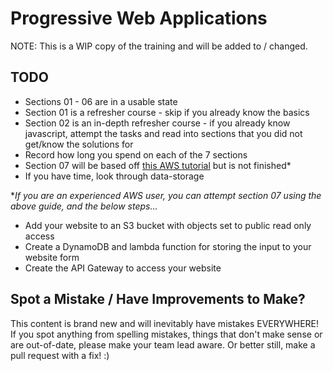 # Progressive Web Applications

NOTE: This is a WIP copy of the training and will be added to / changed.

## TODO
* Sections 01 - 06 are in a usable state
* Section 01 is a refresher course - skip if you already know the basics
* Section 02 is an in-depth refresher course - if you already know javascript, attempt the tasks and read into sections that you did not get/know the solutions for
* Record how long you spend on each of the 7 sections
* Section 07 will be based off [this AWS tutorial](https://aws.amazon.com/getting-started/projects/build-serverless-web-app-lambda-apigateway-s3-dynamodb-cognito/) but is not finished*
* If you have time, look through data-storage

*_If you are an experienced AWS user, you can attempt section 07 using the above guide, and the below steps..._

- Add your website to an S3 bucket with objects set to public read only access
- Create a DynamoDB and lambda function for storing the input to your website form
- Create the API Gateway to access your website

## Spot a Mistake / Have Improvements to Make?
This content is brand new and will inevitably have mistakes EVERYWHERE!
If you spot anything from spelling mistakes, things that don't make sense or are out-of-date, please make your team lead aware.
Or better still, make a pull request with a fix! :)